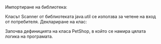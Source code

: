Импортиране на библиотека:

Класът Scanner от библиотеката java.util се използва за четене на вход от потребителя.
Деклариране на клас:

Започва дефиницията на класа PetShop, в който се намира цялата логика на програмата.
